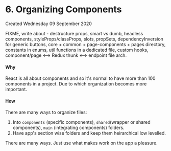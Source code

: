 # 6. Organizing Components
Created Wednesday 09 September 2020

FIXME, write about - destructure props, smart vs dumb, headless components, styleProps/classProps, slots, propSets, dependencyInversion for generic buttons, core + common + page-components + pages directory, constants in enums, util functions in a dedicated file, custom hooks, component/page <--> Redux thunk <--> endpoint file arch.
#### Why
React is all about components and so it's normal to have more than 100 components in a project. Due to which organization becomes more important.

#### How
There are many ways to organize files:
1. Into `components` (specific components), `shared`(wrapper or shared components), `main` (integrating components) folders.
2. Have app's section wise folders and keep them heirarchical low levelled.

There are many ways. Just use what makes work on the app a pleasure.